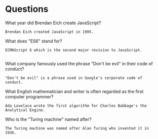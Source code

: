 # Questions

What year did Brendan Eich create JavaScript?

```
Brendan Eich created JavaScript in 1995. 
```

What does "ES6" stand for?

```
ECMAScript 6 which is the second major revision to JavaScript.


```

What company famously used the phrase "Don't be evil" in their code of conduct?

```
"Don't be evil" is a phrase used in Google's corporate code of conduct.
```

What English mathematician and writer is often regarded as the first computer programmer?

```
Ada Lovelace wrote the first algorithm for Charles Babbage's the Analytical Engine.
```

Who is the "Turing machine" named after?

```
The Turing machine was named after Alan Turing who invented it in 1936.
```
